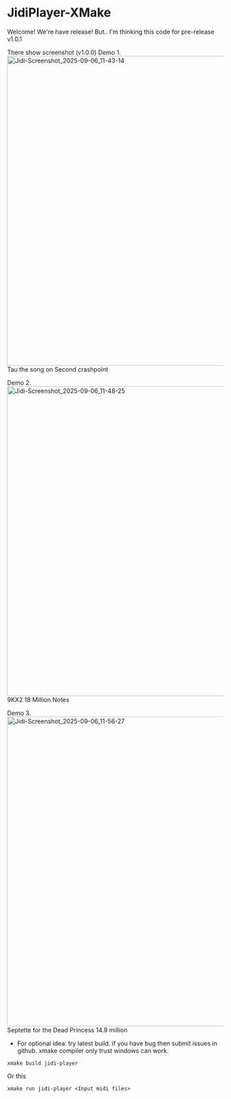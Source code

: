 # JidiPlayer-XMake
Welcome! We're have release!
But.. I'm thinking this code for pre-release v1.0.1


There show screenshot (v1.0.0)
Demo 1.
<img width="1280" height="720" alt="Jidi-Screenshot_2025-09-06_11-43-14" src="https://github.com/user-attachments/assets/1ec916a4-5104-4ef6-bb28-bdcd10958b2d" />
Tau the song on Second crashpoint

Demo 2.
<img width="1280" height="720" alt="Jidi-Screenshot_2025-09-06_11-48-25" src="https://github.com/user-attachments/assets/fb7dbfef-b5d6-4111-9f2d-566ee75ea5a6" />
9KX2 18 Million Notes

Demo 3.
<img width="1280" height="720" alt="Jidi-Screenshot_2025-09-06_11-56-27" src="https://github.com/user-attachments/assets/33669a94-4cd7-4d1f-8d19-f9b433f57459" />
Septette for the Dead Princess 14.9 million


- For optional idea:
  try latest build. if you have bug then submit issues in github.
  xmake compiler only trust windows can work.

```shell
xmake build jidi-player
```
Or this
```shell
xmake run jidi-player <Input midi files>
```
